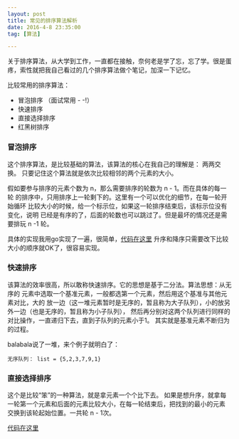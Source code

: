 ```yaml
---
layout: post
title: 常见的排序算法解析
date: 2016-4-8 23:35:00
tag: [算法]

---
```



关于排序算法，从大学到工作，一直都在接触，奈何老是学了忘，忘了学。很是蛋疼，索性就把我自己看过的几个排序算法做个笔记，加深一下记忆。

比较常用的排序算法：

- 冒泡排序 （面试常用 - -!）
- 快速排序
- 直接选择排序
- 红黑树排序

<!-- more -->


### 冒泡排序

这个排序算法，是比较基础的算法，该算法的核心在我自己的理解是： 两两交换。
只要记住这个算法就是依次比较相邻的两个元素的大小。

假如要参与排序的元素个数为 n，那么需要排序的轮数为 n - 1。而在具体的每一轮
的排序中，只用排序上一轮剩下的。这里有一个可以优化的细节，在每一轮开始循环
比较大小的时候，给一个标示位，如果这一轮排序结束后，该标示位没有变化，说明
已经是有序的了，后面的轮数也可以跳过了。但是最坏的情况还是需要排玩 n -1 轮。

具体的实现我用go实现了一遍，很简单，[代码在这里](https://github.com/shuimu98/domi-lab/blob/master/golang/sort.go#L6)
升序和降序只需要改下比较大小的顺序就OK了，很容易实现。

### 快速排序

该算法的效率很高，所以敢称快速排序。它的思想是基于二分法。算法思想：从无序的
元素中选取一个基准元素，一般都选第一个元素，然后用这个基准与其他元素对比，大的
放一边（这一堆元素暂时是无序的，暂且称为大子队列），小的放另外一边（也是无序的，暂且称为小子队列），
然后再分别对这两个队列进行同样的对比操作，一直递归下去，直到子队列的元素小于1。
其实就是基准元素不断归为的过程。

balabala说了一堆，来个例子就明白了：

	无序队列： list = {5,2,3,7,9,1}

### 直接选择排序

这个是比较“笨”的一种算法，就是拿元素一个个比下去。
如果是想升序，就拿每一轮第一个元素和后面的元素比较大小，在每一轮结束后，把找到的最小的元素
交换到该轮起始位置。一共轮 n - 1次。

[代码在这里](https://github.com/shuimu98/domi-lab/blob/master/golang/sort.go#L66)